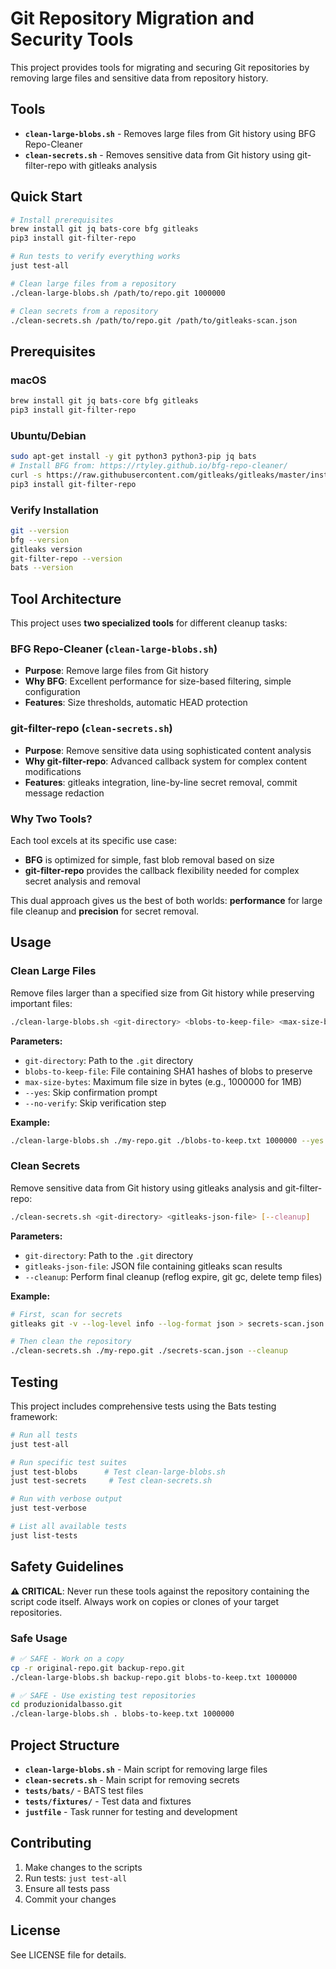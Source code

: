 # Git Repository Migration and Security Tools

This project provides tools for migrating and securing Git repositories by removing large files and sensitive data from repository history.

## Tools

- **`clean-large-blobs.sh`** - Removes large files from Git history using BFG Repo-Cleaner
- **`clean-secrets.sh`** - Removes sensitive data from Git history using git-filter-repo with gitleaks analysis

## Quick Start

```bash
# Install prerequisites
brew install git jq bats-core bfg gitleaks
pip3 install git-filter-repo

# Run tests to verify everything works
just test-all

# Clean large files from a repository
./clean-large-blobs.sh /path/to/repo.git 1000000

# Clean secrets from a repository  
./clean-secrets.sh /path/to/repo.git /path/to/gitleaks-scan.json
```

## Prerequisites

### macOS
```bash
brew install git jq bats-core bfg gitleaks
pip3 install git-filter-repo
```

### Ubuntu/Debian
```bash
sudo apt-get install -y git python3 python3-pip jq bats
# Install BFG from: https://rtyley.github.io/bfg-repo-cleaner/
curl -s https://raw.githubusercontent.com/gitleaks/gitleaks/master/install.sh | bash
pip3 install git-filter-repo
```

### Verify Installation
```bash
git --version
bfg --version
gitleaks version
git-filter-repo --version
bats --version
```

## Tool Architecture

This project uses **two specialized tools** for different cleanup tasks:

### BFG Repo-Cleaner (`clean-large-blobs.sh`)
- **Purpose**: Remove large files from Git history
- **Why BFG**: Excellent performance for size-based filtering, simple configuration
- **Features**: Size thresholds, automatic HEAD protection

### git-filter-repo (`clean-secrets.sh`)  
- **Purpose**: Remove sensitive data using sophisticated content analysis
- **Why git-filter-repo**: Advanced callback system for complex content modifications
- **Features**: gitleaks integration, line-by-line secret removal, commit message redaction

### Why Two Tools?

Each tool excels at its specific use case:
- **BFG** is optimized for simple, fast blob removal based on size
- **git-filter-repo** provides the callback flexibility needed for complex secret analysis and removal

This dual approach gives us the best of both worlds: **performance** for large file cleanup and **precision** for secret removal.

## Usage

### Clean Large Files

Remove files larger than a specified size from Git history while preserving important files:

```bash
./clean-large-blobs.sh <git-directory> <blobs-to-keep-file> <max-size-bytes> [--yes] [--no-verify]
```

**Parameters:**
- `git-directory`: Path to the `.git` directory
- `blobs-to-keep-file`: File containing SHA1 hashes of blobs to preserve
- `max-size-bytes`: Maximum file size in bytes (e.g., 1000000 for 1MB)
- `--yes`: Skip confirmation prompt
- `--no-verify`: Skip verification step

**Example:**
```bash
./clean-large-blobs.sh ./my-repo.git ./blobs-to-keep.txt 1000000 --yes
```

### Clean Secrets

Remove sensitive data from Git history using gitleaks analysis and git-filter-repo:

```bash
./clean-secrets.sh <git-directory> <gitleaks-json-file> [--cleanup]
```

**Parameters:**
- `git-directory`: Path to the `.git` directory  
- `gitleaks-json-file`: JSON file containing gitleaks scan results
- `--cleanup`: Perform final cleanup (reflog expire, git gc, delete temp files)

**Example:**
```bash
# First, scan for secrets
gitleaks git -v --log-level info --log-format json > secrets-scan.json

# Then clean the repository
./clean-secrets.sh ./my-repo.git ./secrets-scan.json --cleanup
```

## Testing

This project includes comprehensive tests using the Bats testing framework:

```bash
# Run all tests
just test-all

# Run specific test suites
just test-blobs      # Test clean-large-blobs.sh
just test-secrets     # Test clean-secrets.sh

# Run with verbose output
just test-verbose

# List all available tests
just list-tests
```

## Safety Guidelines

**⚠️ CRITICAL**: Never run these tools against the repository containing the script code itself. Always work on copies or clones of your target repositories.

### Safe Usage
```bash
# ✅ SAFE - Work on a copy
cp -r original-repo.git backup-repo.git
./clean-large-blobs.sh backup-repo.git blobs-to-keep.txt 1000000

# ✅ SAFE - Use existing test repositories
cd produzionidalbasso.git
./clean-large-blobs.sh . blobs-to-keep.txt 1000000
```

## Project Structure

- **`clean-large-blobs.sh`** - Main script for removing large files
- **`clean-secrets.sh`** - Main script for removing secrets
- **`tests/bats/`** - BATS test files
- **`tests/fixtures/`** - Test data and fixtures
- **`justfile`** - Task runner for testing and development

## Contributing

1. Make changes to the scripts
2. Run tests: `just test-all`
3. Ensure all tests pass
4. Commit your changes

## License

See LICENSE file for details.
